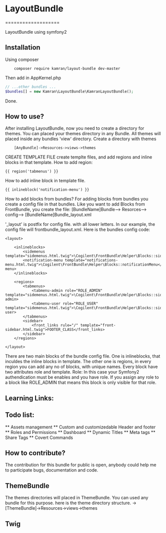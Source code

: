 # LayoutBundle
===================

LayoutBundle using symfony2

Installation
------------

Using composer

```
	composer require kamran/layout-bundle dev-master

```
Then add in AppKernel.php

``` php
// ...other bundles ...
$bundles[] = new Kamran\LayoutBundle\KamranLayoutBundle();
```
Done.


How to use?
--------------
After installing LayoutBundle, now you need to create a directory for themes.
You can placed your themes directory in any Bundle.
All themes will placed inside any bundles 'view' directory.
Create a directory with themes
```
	[AnyBundle]->Resources->views->themes
```

CREATE TEMPLATE FILE
create templte files, and add regions and inline blocks in that template.
How to add region:
```
{{ region('tabmenus') }}
```

How to add inline block in template file.
```
{{ inlineblock('notification-menu') }}
```

How to add blocks from bundles?
For adding blocks from bundles you create a config file in that bundles.
Like you want to add Blocks from FrontBundle, you create the file:
[BundleName]Bundle--> Resorces--> config--> [BundleName]Bundle_layout.xml

'_layout' is postfix for config file. with all lower letters.
In our example, the config file will frontbundle_layout.xml.
Here is the bundles config code:
```
<layout>

    <inlineblocks>
        <sidemenus template="sidemenus.html.twig">\Cogilent\FrontBundle\Helper\Blocks::sideMenu</sidemenus>
        <notification-menu template="notifications-menu.html.twig">\Cogilent\FrontBundle\Helper\Blocks::notificationMenu</notification-menu>
    </inlineblocks>

    <regions>
        <tabmenus>
            <tabmenu-admin role="ROLE_ADMIN" template="sidemenus.html.twig">\Cogilent\FrontBundle\Helper\Blocks::sideAdminMenu</tabmenu-admin>
            <tabmenu-user role="ROLE_USER" template="sidemenus.html.twig">\Cogilent\FrontBundle\Helper\Blocks::sideUserMenu</tabmenu-user>
        </tabmenus>
        <sidebar>
            <front_links rule="/" template="front-sidebar.html.twig">FOOTER_CLASS</front_links>
        </sidebar>
    </regions>

</layout>
```
There are two main blocks of the bundle config file.
One is inlineblocks, that inculdes the inline blocks in template.
The other one is regions, in every region you can add any no of blocks, with unique names.
Every block have two attributes role and template.
Role: In this case your Symfony2 authendication must be enables and you have role.
If you assign any role to a block like ROLE_ADMIN that means this block is only visible for that role.




Learning Links:
------------------------------------




Todo list:
------------------------------------
** Assets management
** Custom and customizedable Header and footer
** Roles and Permissions
** Dashboard
** Dynamic Titles
** Meta tags
** Share Tags
** Covert Commands



How to contribute?
------------------------------------
The contribution for this bundle for public is open, anybody could help me to participate 
bugs, documentation and code.



ThemeBundle
--------------
The themes directories will placed in ThemeBundle. You can used any bundle for this purpose.
here is the theme directory structure.
->[ThemeBundle]->Resources->views->themes


Twig
--------------

``` twig
```
